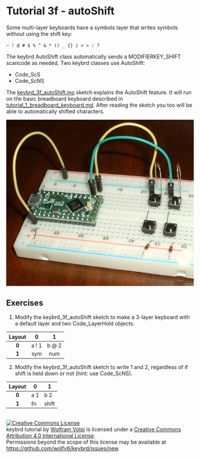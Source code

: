 Tutorial 3f - autoShift
=======================
Some multi-layer keyboards have a symbols layer that writes symbols without using the shift key:

    ~ ! @ # $ % ^ & * () _ {} | < > : ?

The keybrd AutoShift class automatically sends a MODIFIERKEY_SHIFT scancode as needed.
Two keybrd classes use AutoShift:
* Code_ScS
* Code_ScNS

The [keybrd_3f_autoShift.ino](keybrd_3f_autoShift/keybrd_3f_autoShift.ino) sketch explains the AutoShift feature.
It will run on the basic breadboard keyboard described in [tutorial_1_breadboard_keyboard.md](tutorial_1_breadboard_keyboard.md).
After reading the sketch you too will be able to automatically shifted characters.

![basic breadboard keyboard](keybrd_1_breadboard/breadboard_keyboard_2x2.JPG "basic breadboard keyboard")

Exercises
---------
1) Modify the keybrd_3f_autoShift sketch to make a 3-layer keyboard with a default layer and two Code_LayerHold objects.

| Layout | **0** | **1** |
|:------:|:-----:|:-----:|
|  **0** | a ! 1 | b @ 2 |
|  **1** |  sym  |  num  |

2) Modify the keybrd_3f_autoShift sketch to write 1 and 2, regardless of if shift is held down or not (hint: use Code_ScNS).

| Layout | **0** | **1** |
|:------:|-------|-------|
|  **0** | a  1  | b  2  |
|  **1** |  fn   | shift |

<br>
<a rel="license" href="https://creativecommons.org/licenses/by/4.0/"><img alt="Creative Commons License" style="border-width:0" src="https://licensebuttons.net/l/by/4.0/88x31.png" /></a><br /><span xmlns:dct="http://purl.org/dc/terms/" property="dct:title">keybrd tutorial</span> by <a xmlns:cc="https://creativecommons.org/ns" href="https://github.com/wolfv6/keybrd" property="cc:attributionName" rel="cc:attributionURL">Wolfram Volpi</a> is licensed under a <a rel="license" href="https://creativecommons.org/licenses/by/4.0/">Creative Commons Attribution 4.0 International License</a>.<br />Permissions beyond the scope of this license may be available at <a xmlns:cc="https://creativecommons.org/ns" href="https://github.com/wolfv6/keybrd/issues/new" rel="cc:morePermissions">https://github.com/wolfv6/keybrd/issues/new</a>.
